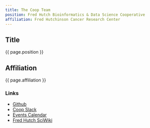 ```yaml
---
title: The Coop Team
position: Fred Hutch Bioinformatics & Data Science Cooperative 
affiliation: Fred Hutchinson Cancer Research Center
---
```

## Title
{{ page.position }}

## Affiliation

{{ page.affiliation }}

### Links
<!-- Add your links below -->
- [Github](https://github.com/FredHutch/coop)
- [Coop Slack](https://fhbig.slack.com/)
- [Events Calendar](https://calendar.google.com/calendar/embed?src=gd30dlifri4fu7h104cuqdj0dg%40group.calendar.google.com&ctz=America%2FLos_Angeles)
- [Fred Hutch SciWiki](https://sciwiki.fredhutch.org/)
